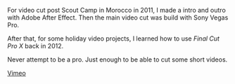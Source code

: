 For video cut post Scout Camp in Morocco in 2011, I made a intro and outro with Adobe After Effect. Then the main video cut was build with Sony Vegas Pro.

After that, for some holiday video projects, I learned how to use _Final Cut Pro X_ back in 2012.

Never attempt to be a pro. Just enough to be able to cut some short videos.

<a class="btn btn-primary btn-lg" href="https://vimeo.com/dmorses
"><i class="fab fa-vimeo"></i> Vimeo</a>
